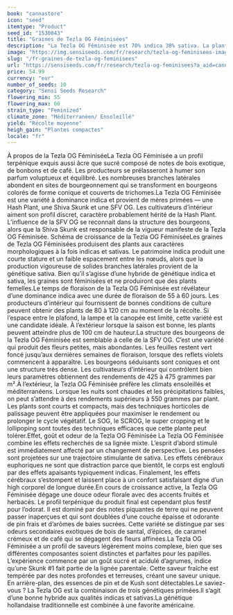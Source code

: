 ```yaml
---
book: "cannastore"
icon: "seed"
itemtype: "Product"
seed_id: "1530043"
title: "Graines de Tezla OG Féminisées"
description: "La Tezla OG Féminisée est 70% indica 30% sativa. La plante aux effets et profils équilibrés a une croissance d’indica et des bourgeons coniques de sativa."
image: "https://img.sensiseeds.com/fr/research/tezla-og-feminisees-image.png"
slug: "/fr-graines-de-tezla-og-feminisees"
url: "https://sensiseeds.com/fr/research/tezla-og-feminisees?a_aid=cannastore"
price: 54.99
currency: "eur"
number_of_seeds: 10
category: "Sensi Seeds Research"
flowering_min: 55
flowering_max: 60
strain_type: "Feminized"
climate_zone: "Méditerranéen/ Ensoleillé"
yield: "Récolte moyenne"
heigh_gain: "Plantes compactes"
locale: "fr"
---
```

À propos de la Tezla OG FéminiséeLa Tezla OG Féminisée a un profil terpénique exquis aussi âcre que sucré composé de notes de bois exotique, de bonbons et de café. Les producteurs se prélasseront à humer son parfum voluptueux et équilibré. Les nombreuses branches latérales abondent en sites de bourgeonnement qui se transforment en bourgeons colorés de forme conique et couverts de trichomes.La Tezla OG Féminisée est une variété à dominance indica et provient de mères primées — une Hash Plant, une Shiva Skunk et une SFV OG. Les cultivateurs d’intérieur aiment son profil discret, caractère probablement hérité de la Hash Plant. L’influence de la SFV OG se reconnait dans la structure des bourgeons, alors que la Shiva Skunk est responsable de la vigueur manifeste de la Tezla OG Féminisée. Schéma de croissance de la Tezla OG FéminiséeLes graines de Tezla OG Féminisées produisent des plants aux caractères morphologiques à la fois indicas et sativas. Le patrimoine indica produit une courte stature et un faible espacement entre les nœuds, alors que la production vigoureuse de solides branches latérales provient de la génétique sativa. Bien qu’il s’agisse d’une hybride de génétique indica et sativa, les graines sont féminisées et ne produiront que des plants femelles.Le temps de floraison de la Tezla OG Féminisée est révélateur d’une dominance indica avec une durée de floraison de 55 à 60 jours. Les producteurs d’intérieur qui fournissent de bonnes conditions de culture peuvent obtenir des plants de 80 à 120 cm au moment de la récolte. Si l’espace entre le plafond, la lampe et la canopée est limité, cette variété est une candidate idéale. À l’extérieur lorsque la saison est bonne, les plants peuvent atteindre plus de 100 cm de hauteur.La structure des bourgeons de la Tezla OG Féminisée est semblable à celle de la SFV OG. C’est une variété qui produit des fleurs petites, mais abondantes. Les feuilles restent vert foncé jusqu’aux dernières semaines de floraison, lorsque des reflets violets commencent à apparaître. Les bourgeons séduisants sont coniques et ont une structure très dense. Les cultivateurs d’intérieur qui contrôlent bien leurs paramètres obtiennent des rendements de 425 à 475 grammes par m².À l’extérieur, la Tezla OG Féminisée préfère les climats ensoleillés et méditerranéens. Lorsque les nuits sont chaudes et les précipitations faibles, on peut s’attendre à des rendements supérieurs à 550 grammes par plant. Les plants sont courts et compacts, mais des techniques horticoles de palissage peuvent être appliquées pour maximiser le rendement ou prolonger le cycle végétatif. Le SOG, le SCROG, le super cropping et le lollipoping sont toutes des techniques efficaces que cette plante peut tolérer.Effet, goût et odeur de la Tezla OG Féminisée La Tezla OG Féminisée combine les effets recherchés de sa lignée mixte. L’esprit d’abord stimulé est immédiatement affecté par un changement de perspective. Les pensées sont projetées sur une trajectoire stimulante de sativa. Les effets cérébraux euphoriques ne sont que distraction parce que bientôt, le corps est englouti par des effets apaisants typiquement indicas. Finalement, les effets cérébraux s’estompent et laissent place à un confort satisfaisant digne d’un high corporel de longue durée.En cours de croissance active, la Tezla OG Féminisée dégage une douce odeur florale avec des accents fruités et herbacés. Le profil terpénique du produit final est cependant plus festif pour l’odorat. Il est dominé par des notes piquantes de terre qui ne peuvent passer inaperçues et qui sont doublées d’une couche épaisse et odorante de pin frais et d’arômes de baies sucrées. Cette variété se distingue par ses odeurs secondaires exotiques de bois de santal, d’épices, de caramel crémeux et de café qui se dégagent des fleurs affinées.La Tezla OG Féminisée a un profil de saveurs légèrement moins complexe, bien que ses différentes composantes soient distinctes et parfaites pour les papilles. L’expérience commence par un goût sucré et acidulé d’agrumes, indice qu’une Skunk #1 fait partie de la lignée parentale. Cette saveur fraîche est tempérée par des notes profondes et terreuses, créant une saveur unique. En arrière-plan, des essences de pin et de Kush sont détectables.Le saviez-vous ? La Tezla OG est la combinaison de trois génétiques primées.Il s’agit d’une bonne hybride aux qualités indicas et sativas.La génétique hollandaise traditionnelle est combinée à une favorite américaine.
